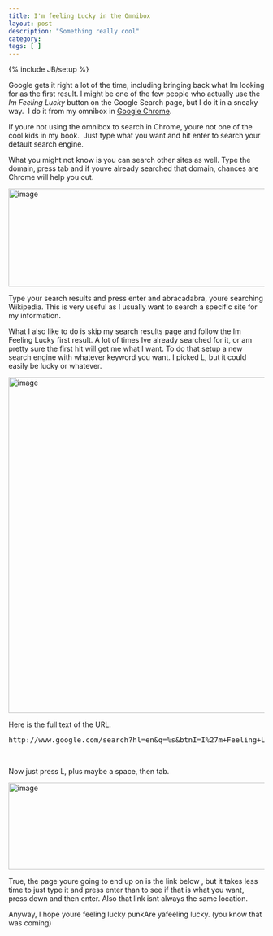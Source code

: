 ```yaml
---
title: I'm feeling Lucky in the Omnibox
layout: post
description: "Something really cool"
category:
tags: [ ] 
---
```

{% include JB/setup %}



<p>Google gets it right a lot of the time, including bringing back what Im looking for as the first result. I might be one of the few people who actually use the <em>Im Feeling Lucky </em>button on the Google Search page, but I do it in a sneaky way.&#160; I do it from my omnibox in <a href="http://www.google.com/chrome">Google Chrome</a>.</p>  <p>If youre not using the omnibox to search in Chrome, youre not one of the cool kids in my book.&#160; Just type what you want and hit enter to search your default search engine. </p>  <p>What you might not know is you can search other sites as well. Type the domain, press tab and if youve already searched that domain, chances are Chrome will help you out.</p>  <p><a href="/wp-content/uploads/2010/05/image.png"><img style="border-right-width: 0px; display: inline; border-top-width: 0px; border-bottom-width: 0px; border-left-width: 0px" title="image" border="0" alt="image" src="/wp-content/uploads/2010/05/image_thumb.png" width="603" height="193" /></a> </p>  <p>Type your search results and press enter and abracadabra, youre searching Wikipedia. This is very useful as I usually want to search a specific site for my information. </p>  <p>What I also like to do is skip my search results page and follow the Im Feeling Lucky first result. A lot of times Ive already searched for it, or am pretty sure the first hit will get me what I want. To do that setup a new search engine with whatever keyword you want. I picked L, but it could easily be lucky or whatever.</p>  <p><a href="/wp-content/uploads/2010/05/image1.png"><img style="border-right-width: 0px; display: inline; border-top-width: 0px; border-bottom-width: 0px; border-left-width: 0px" title="image" border="0" alt="image" src="/wp-content/uploads/2010/05/image_thumb1.png" width="754" height="660" /></a></p>  <p>Here is the full text of the URL.</p>  <pre>http://www.google.com/search?hl=en&amp;q=%s&amp;btnI=I%27m+Feeling+Lucky&amp;aq=f&amp;oq=</pre>

<p>&#160;</p>

<p>Now just press L, plus maybe a space, then tab.</p>

<p><a href="/wp-content/uploads/2010/05/image2.png"><img style="border-bottom: 0px; border-left: 0px; display: inline; border-top: 0px; border-right: 0px" title="image" border="0" alt="image" src="/wp-content/uploads/2010/05/image_thumb2.png" width="781" height="171" /></a> </p>

<p></p>

<p>True, the page youre going to end up on is the link below , but it takes less time to just type it and press enter than to see if that is what you want, press down and then enter. Also that link isnt always the same location.</p>

<p>Anyway, I hope youre feeling lucky punkAre yafeeling lucky. (you know that was coming)</p>

